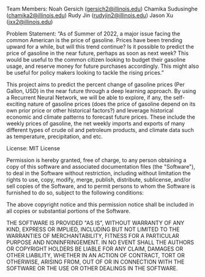 Team Members:
Noah Gersich (gersich2@illinois.edu)
Chamika Sudusinghe (chamika2@illinois.edu)
Rudy Jin (rudyjin2@illinois.edu)
Jason Xu (jxx2@illinois.edu)

Problem Statement:
“As of Summer of 2022, a major issue facing the common American is the price of gasoline. Prices have been trending upward for a while, but will this trend continue? Is it possible to predict the price of gasoline in the near future, perhaps as soon as next week? This would be useful to the common citizen looking to budget their gasoline usage, and reserve money for future purchases accordingly. This might also be useful for policy makers looking to tackle the rising prices.”

This project aims to predict the percent change of gasoline prices (Per Gallon, USD) in the near future through a deep learning approach. By using a Recurrent Neural Network, we will be able to explore, if any, the self-exciting nature of gasoline prices (does the price of gasoline depend on its own prior price or other historical factors?) and leverage historical economic and climate patterns to forecast future prices. These include the weekly prices of gasoline, the net weekly imports and exports of many different types of crude oil and petroleum products, and climate data such as temperature, precipitation, and etc. 

License:
MIT License

Permission is hereby granted, free of charge, to any person obtaining a copy of this software and associated documentation files (the "Software"), to deal in the Software without restriction, including without limitation the rights to use, copy, modify, merge, publish, distribute, sublicense, and/or sell copies of the Software, and to permit persons to whom the Software is furnished to do so, subject to the following conditions:

The above copyright notice and this permission notice shall be included in all copies or substantial portions of the Software.

THE SOFTWARE IS PROVIDED "AS IS", WITHOUT WARRANTY OF ANY KIND, EXPRESS OR IMPLIED, INCLUDING BUT NOT LIMITED TO THE WARRANTIES OF MERCHANTABILITY, FITNESS FOR A PARTICULAR PURPOSE AND NONINFRINGEMENT. IN NO EVENT SHALL THE AUTHORS OR COPYRIGHT HOLDERS BE LIABLE FOR ANY CLAIM, DAMAGES OR OTHER LIABILITY, WHETHER IN AN ACTION OF CONTRACT, TORT OR OTHERWISE, ARISING FROM, OUT OF OR IN CONNECTION WITH THE SOFTWARE OR THE USE OR OTHER DEALINGS IN THE SOFTWARE.

